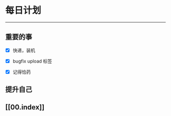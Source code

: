 
# 每日计划
---
## 重要的事

- [x]  快递，装机
- [x]  bugfix
      upload
      标签
- [x]  记得恰药



## 提升自己

  



## [[00.index]]










